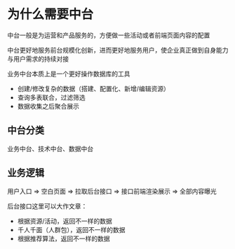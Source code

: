 # 为什么需要中台

中台一般是为运营和产品服务的，方便做一些活动或者前端页面内容的配置

中台更好地服务前台规模化创新，进而更好地服务用户，使企业真正做到自身能力与用户需求的持续对接

业务中台本质上是一个更好操作数据库的工具
- 创建/修改复杂的数据（搭建、配置化、新增/编辑资源）
- 查询多表联合，过滤筛选
- 数据收集之后聚合展示

## 中台分类

业务中台、技术中台、数据中台

## 业务逻辑

用户入口 => 空白页面 => 拉取后台接口 => 接口前端渲染展示 => 全部内容曝光

后台接口这里可以大作文章：

- 根据资源/活动，返回不一样的数据
- 千人千面（人群包），返回不一样的数据
- 根据推荐算法，返回不一样的数据
